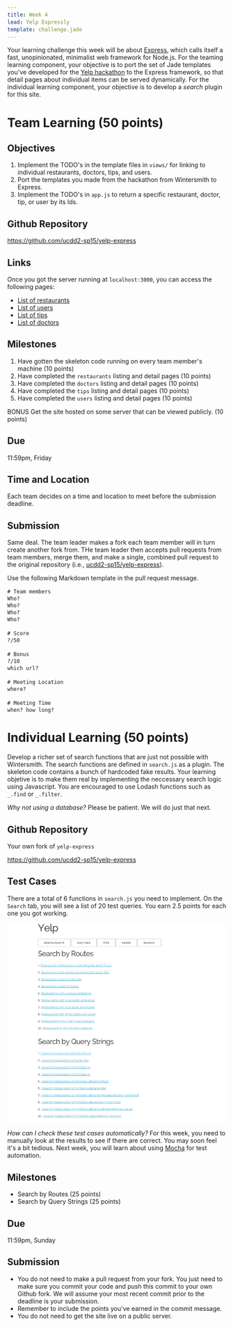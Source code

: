```yaml
---
title: Week 4
lead: Yelp Expressly
template: challenge.jade
---
```


Your learning challenge this week will be about [Express](http://expressjs.com/), which calls itself a fast, unopinionated, minimalist web framework for Node.js. For the teaming learning component, your objective is to port the set of Jade templates you've developed for the [Yelp hackathon](../../hackathons/yelp) to the Express framework, so that detail pages about individual items can be served dynamically. For the individual learning component, your objective is to develop a _search_ plugin for this site.

# Team Learning (50 points)

## Objectives

1. Implement the TODO's in the template files in `views/` for linking to individual restaurants, doctors, tips, and users.
1. Port the templates you made from the hackathon from Wintersmith to Express.
1. Implement the TODO's in `app.js` to return a specific restaurant, doctor, tip, or user by its Ids.

## Github Repository

<a href="https://github.com/ucdd2-sp15/yelp-express" class="btn btn-info">https://github.com/ucdd2-sp15/yelp-express</a>

## Links

Once you got the server running at `localhost:3000`, you can access the following pages:

* [List of restaurants](http://localhost:3000/list/restaurants)
* [List of users](http://localhost:3000/list/users)
* [List of tips](http://localhost:3000/list/tips)
* [List of doctors](http://localhost:3000/list/doctors)

## Milestones

1. Have gotten the skeleton code running on every team member's machine (10 points)
1. Have completed the `restaurants` listing and detail pages (10 points)
1. Have completed the `doctors` listing and detail pages (10 points)
1. Have completed the `tips` listing and detail pages (10 points)
1. Have completed the `users` listing and detail pages (10 points)

<span class='btn btn-danger'>BONUS</span>
Get the site hosted on some server that can be viewed publicly. (10 points)

## Due
11:59pm, Friday

## Time and Location

Each team decides on a time and location to meet before the submission deadline.

## Submission

Same deal. The team leader makes a fork each team member will in turn create another fork from. THe team leader then accepts pull requests from team members, merge them, and make a single, combined pull request to the original repository (i.e., [ucdd2-sp15/yelp-express](https://github.com/ucdd2-sp15/yelp-express)).

Use the following Markdown template in the pull request message.

```
# Team members
Who?
Who?
Who?
Who?

# Score
?/50

# Bonus
?/10
which url?

# Meeting Location
where?

# Meeting Time
when? how long?

```

# Individual Learning (50 points)

Develop a richer set of search functions that are just not possible with Wintersmith. The search functions are defined in `search.js` as a plugin. The skeleton code contains a bunch of hardcoded fake results. Your learning objetive is to make them real by implementing the neccessary search logic using Javascript. You are encouraged to use Lodash functions such as `_.find` or `_.filter`.

_Why not using a database?_ Please be patient. We will do just that next.

## Github Repository

Your own fork of `yelp-express`

<a href="https://github.com/ucdd2-sp15/yelp-express" class="btn btn-info">https://github.com/ucdd2-sp15/yelp-express</a>

## Test Cases

There are a total of 6 functions in `search.js` you need to implement. On the `Search` tab, you will see a list of 20 test queries. You earn 2.5 points for each one you got working. 

![search](search.png)

_How can I check these test cases automatically?_  For this week, you need to manually look at the results to see if there are correct. You may soon feel it's a bit tedious. Next week, you will learn about using [Mocha](http://mochajs.org/) for test automation.

## Milestones

* Search by Routes (25 points)
* Search by Query Strings (25 points)

## Due
11:59pm, Sunday

## Submission

* You do not need to make a pull request from your fork. You just need to make sure you commit your code and push this commit to your own Github fork. We will assume your most recent commit prior to the deadline is your submission. 
* Remember to include the points you've earned in the commit message.
* You do not need to get the site live on a public server.

